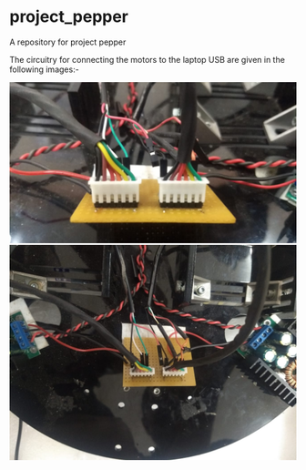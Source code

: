 # project_pepper
A repository for project pepper

The circuitry for connecting the motors to the laptop USB are given in the following images:-

![Connection Pic 1](/pics/circuit_conn_001.jpeg?raw=true "Circuit Connection 1")
![Connection Pic 2](/pics/circuit_conn_002.jpeg?raw=true "Circuit Connection 2")

